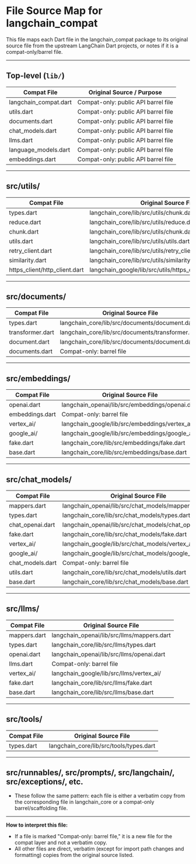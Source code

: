 # File Source Map for langchain_compat

This file maps each Dart file in the langchain_compat package to its original source file from the upstream LangChain Dart projects, or notes if it is a compat-only/barrel file.

---

## Top-level (`lib/`)

| Compat File           | Original Source / Purpose           |
| --------------------- | ----------------------------------- |
| langchain_compat.dart | Compat-only: public API barrel file |
| utils.dart            | Compat-only: public API barrel file |
| documents.dart        | Compat-only: public API barrel file |
| chat_models.dart      | Compat-only: public API barrel file |
| llms.dart             | Compat-only: public API barrel file |
| language_models.dart  | Compat-only: public API barrel file |
| embeddings.dart       | Compat-only: public API barrel file |

---

## src/utils/

| Compat File                   | Original Source File                                         |
| ----------------------------- | ------------------------------------------------------------ |
| types.dart                    | langchain_core/lib/src/utils/chunk.dart (and others)         |
| reduce.dart                   | langchain_core/lib/src/utils/reduce.dart                     |
| chunk.dart                    | langchain_core/lib/src/utils/chunk.dart                      |
| utils.dart                    | langchain_core/lib/src/utils/utils.dart                      |
| retry_client.dart             | langchain_core/lib/src/utils/retry_client.dart               |
| similarity.dart               | langchain_core/lib/src/utils/similarity.dart                 |
| https_client/http_client.dart | langchain_google/lib/src/utils/https_client/http_client.dart |

---

## src/documents/

| Compat File      | Original Source File                              |
| ---------------- | ------------------------------------------------- |
| types.dart       | langchain_core/lib/src/documents/document.dart    |
| transformer.dart | langchain_core/lib/src/documents/transformer.dart |
| document.dart    | langchain_core/lib/src/documents/document.dart    |
| documents.dart   | Compat-only: barrel file                          |

---

## src/embeddings/

| Compat File     | Original Source File                            |
| --------------- | ----------------------------------------------- |
| openai.dart     | langchain_openai/lib/src/embeddings/openai.dart |
| embeddings.dart | Compat-only: barrel file                        |
| vertex_ai/      | langchain_google/lib/src/embeddings/vertex_ai/  |
| google_ai/      | langchain_google/lib/src/embeddings/google_ai/  |
| fake.dart       | langchain_core/lib/src/embeddings/fake.dart     |
| base.dart       | langchain_core/lib/src/embeddings/base.dart     |

---

## src/chat_models/

| Compat File      | Original Source File                                  |
| ---------------- | ----------------------------------------------------- |
| mappers.dart     | langchain_openai/lib/src/chat_models/mappers.dart     |
| types.dart       | langchain_core/lib/src/chat_models/types.dart         |
| chat_openai.dart | langchain_openai/lib/src/chat_models/chat_openai.dart |
| fake.dart        | langchain_core/lib/src/chat_models/fake.dart          |
| vertex_ai/       | langchain_google/lib/src/chat_models/vertex_ai/       |
| google_ai/       | langchain_google/lib/src/chat_models/google_ai/       |
| chat_models.dart | Compat-only: barrel file                              |
| utils.dart       | langchain_core/lib/src/chat_models/utils.dart         |
| base.dart        | langchain_core/lib/src/chat_models/base.dart          |

---

## src/llms/

| Compat File  | Original Source File                       |
| ------------ | ------------------------------------------ |
| mappers.dart | langchain_openai/lib/src/llms/mappers.dart |
| types.dart   | langchain_core/lib/src/llms/types.dart     |
| openai.dart  | langchain_openai/lib/src/llms/openai.dart  |
| llms.dart    | Compat-only: barrel file                   |
| vertex_ai/   | langchain_google/lib/src/llms/vertex_ai/   |
| fake.dart    | langchain_core/lib/src/llms/fake.dart      |
| base.dart    | langchain_core/lib/src/llms/base.dart      |

---

## src/tools/

| Compat File | Original Source File                    |
| ----------- | --------------------------------------- |
| types.dart  | langchain_core/lib/src/tools/types.dart |

---

## src/runnables/, src/prompts/, src/langchain/, src/exceptions/, etc.

- These follow the same pattern: each file is either a verbatim copy from the corresponding file in langchain_core or a compat-only barrel/scaffolding file.

---

**How to interpret this file:**
- If a file is marked "Compat-only: barrel file," it is a new file for the compat layer and not a verbatim copy.
- All other files are direct, verbatim (except for import path changes and formatting) copies from the original source listed. 